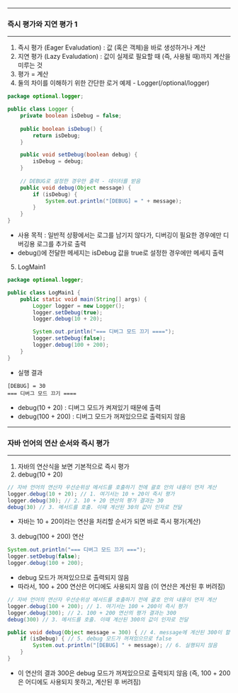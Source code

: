 -----
### 즉시 평가와 지연 평가 1
-----
1. 즉시 평가 (Eager Evaludation) : 값 (혹은 객체)을 바로 생성하거나 계산
2. 지연 평가 (Lazy Evaludation) : 값이 실제로 필요할 때 (즉, 사용될 때)까지 계산을 미루는 것
3. 평가 = 계산
4. 둘의 차이를 이해하기 위한 간단한 로거 예제 - Logger(/optional/logger)
```java
package optional.logger;

public class Logger {
    private boolean isDebug = false;
    
    public boolean isDebug() {
        return isDebug;
    }

    public void setDebug(boolean debug) {
        isDebug = debug;
    }
    
    // DEBUG로 설정한 경우만 출력 - 데이터를 받음
    public void debug(Object message) {
        if (isDebug) {
            System.out.println("[DEBUG] = " + message); 
        }
    }
}
```
  - 사용 목적 : 일반적 상황에서는 로그를 남기지 않다가, 디버깅이 필요한 경우에만 디버깅용 로그를 추가로 출력
  - debug()에 전달한 메세지는 isDebug 값을 true로 설정한 경우에만 메세지 출력

5. LogMain1
```java
package optional.logger;

public class LogMain1 {
    public static void main(String[] args) {
        Logger logger = new Logger();
        logger.setDebug(true);
        logger.debug(10 + 20);

        System.out.println("=== 디버그 모드 끄기 ====");
        logger.setDebug(false);
        logger.debug(100 + 200);
    }
}
```
  - 실행 결과
```
[DEBUG] = 30
=== 디버그 모드 끄기 ====
```
  - debug(10 + 20) : 디버그 모드가 켜져있기 때문에 출력
  - debug(100 + 200) : 디버그 모드가 꺼져있으므로 출력되지 않음

-----
### 자바 언어의 연산 순서와 즉시 평가
-----
1. 자바의 연산식을 보면 기본적으로 즉시 평가
2. debug(10 + 20)
```java
// 자바 언어의 연산자 우선순위상 메서드를 호출하기 전에 괄호 안의 내용이 먼저 계산
logger.debug(10 + 20); // 1. 여기서는 10 + 20이 즉시 평가
logger.debug(30); // 2. 10 + 20 연산의 평가 결과는 30
debug(30) // 3. 메서드를 호출. 이때 계산된 30의 값이 인자로 전달
```
  - 자바는 10 + 20이라는 연산을 처리할 순서가 되면 바로 즉시 평가(계산)

3. debug(100 + 200) 연산
```java
System.out.println("=== 디버그 모드 끄기 ===");
logger.setDebug(false);
logger.debug(100 + 200);
```
  - debug 모드가 꺼져있으므로 출력되지 않음
  - 따라서, 100 + 200 연산은 어디에도 사용되지 않음 (이 연산은 계산된 후 버려짐)
```java
// 자바 언어의 연산자 우선순위상 메서드를 호출하기 전에 괄호 안의 내용이 먼저 계산
logger.debug(100 + 200); // 1. 여기서는 100 + 200이 즉시 평가
logger.debug(300); // 2. 100 + 200 연산의 평가 결과는 300
debug(300) // 3. 메서드를 호출. 이때 계산된 300의 값이 인자로 전달
```
```java
public void debug(Object message = 300) { // 4. message에 계산된 300이 할당
    if (isDebug) { // 5. debug 모드가 꺼져있으므로 false
        System.out.println("[DEBUG] " + message); // 6. 실행되지 않음
    }
}
```
  - 이 연산의 결과 300은 debug 모드가 꺼져있으므로 출력되지 않음 (즉, 100 + 200은 어디에도 사용되지 못하고, 계산된 후 버려짐)
